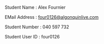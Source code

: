 Student Name : Alex Fournier

EMail Address : four0126@algonquinlive.com

Student Number : 040 597 732

Student User ID : four0126
